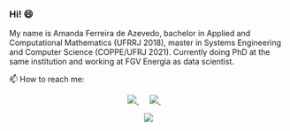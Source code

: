 ### Hi! 😄

My name is Amanda Ferreira de Azevedo, bachelor in Applied and Computational Mathematics (UFRRJ 2018), master in Systems Engineering and Computer Science (COPPE/UFRJ 2021). Currently doing PhD at the same institution and working at FGV Energia as data scientist. 

📫 How to reach me: 
<p align="center">
  <a target="_blank" href="https://www.linkedin.com/in/amanda-ferreira-de-azevedo-45b697174/">
    <img src="https://img.shields.io/badge/linkedin-%230077B5.svg?&style=for-the-badge&logo=linkedin&logoColor=white" />
  </a>&nbsp;&nbsp;&nbsp;&nbsp;
  <a href="mailto:afazevedo29@gmail.com?subject=Oi%20Amanda,%20te%20vi%20no%20Github">
    <img src="https://img.shields.io/badge/gmail-%23D14836.svg?&style=for-the-badge&logo=gmail&logoColor=white" />
  </a>&nbsp;&nbsp;&nbsp;&nbsp;
</p>

<p align='center'>
    <img src="https://github-readme-stats.vercel.app/api/top-langs/?username=afazevedo&layout=compact&theme=dracula">
</p>

<!--   [![Top Langs](https://github-readme-stats.vercel.app/api/top-langs/?username=afazevedo&layout=compact&theme=dracula)](https://github.com/anuraghazra/github-readme-stats) -->



